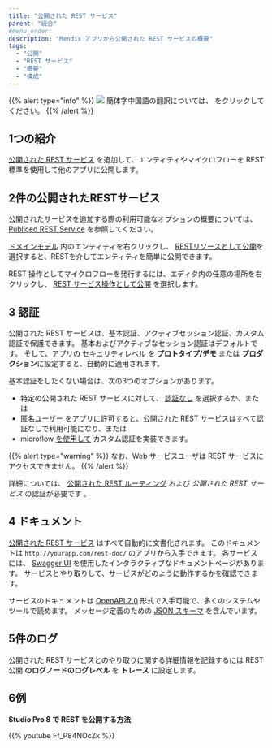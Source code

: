 ```yaml
---
title: "公開された REST サービス"
parent: "統合"
#menu_order:
description: "Mendix アプリから公開された REST サービスの概要"
tags:
  - "公開"
  - "REST サービス"
  - "概要"
  - "構成"
---
```


{{% alert type="info" %}}
<img src="attachments/chinese-translation/china.png" style="display: inline-block; margin: 0" /> 簡体字中国語の翻訳については、 [<unk> <unk> <unk>](https://cdn.mendix.tencent-cloud.com/documentation/refguide8/published-rest-services.pdf) をクリックしてください。
{{% /alert %}}

## 1つの紹介

[公開された REST サービス](published-rest-service) を追加して、エンティティやマイクロフローを REST 標準を使用して他のアプリに公開します。

## 2件の公開されたRESTサービス

公開されたサービスを追加する際の利用可能なオプションの概要については、 [Publiced REST Service](published-rest-service) を参照してください。

[ドメインモデル](domain-model) 内のエンティティを右クリックし、 [RESTリソースとして公開](generate-rest-resource)を選択すると、RESTを介してエンティティを簡単に公開できます。

REST 操作としてマイクロフローを発行するには、エディタ内の任意の場所を右クリックし、 [REST サービス操作として公開](publish-microflow-as-rest-operation) を選択します。

## <a name="authorization"></a>3 認証

公開された REST サービスは、基本認証、アクティブセッション認証、カスタム認証で保護できます。 基本およびアクティブなセッション認証はデフォルトです。 そして、アプリの [セキュリティレベル](project-security) を **プロトタイプ/デモ**  または **プロダクション**に設定すると、自動的に適用されます。

基本認証をしたくない場合は、次の3つのオプションがあります。

* 特定の公開された REST サービスに対して、 [認証なし](published-rest-service#authentication) を選択するか、または
* [匿名ユーザー](project-security#anonymous-users) をアプリに許可すると、公開された REST サービスはすべて認証なしで利用可能になり、または
* microflow [を使用して](published-rest-service#authentication-microflow) カスタム認証を実装できます。

{{% alert type="warning" %}}
なお、Web サービスユーザは REST サービスにアクセスできません。
{{% /alert %}}

詳細については、 [公開された REST ルーティング](published-rest-routing) および [](published-rest-service#authentication) *公開された REST サービス* の認証が必要です 。

## <a name="interactive-documentation"></a>4 ドキュメント

[公開された REST サービス](published-rest-service) はすべて自動的に文書化されます。 このドキュメントは `http://yourapp.com/rest-doc/` のアプリから入手できます。 各サービスには、 [Swagger UI](https://swagger.io/swagger-ui/) を使用したインタラクティブなドキュメントページがあります。 サービスとやり取りして、サービスがどのように動作するかを確認できます。

サービスのドキュメントは [OpenAPI 2.0](open-api) 形式で入手可能で、多くのシステムやツールで読めます。 メッセージ定義のための [JSON スキーマ](published-rest-service-json-schema) を含んでいます。

## 5件のログ

公開された REST サービスとのやり取りに関する詳細情報を記録するには [](logging) REST 公開 **のログノードのログレベル** を **トレース** に設定します。

## 6例

**Studio Pro 8 で REST を公開する方法**

{{% youtube Ff_P84NOcZk %}}
